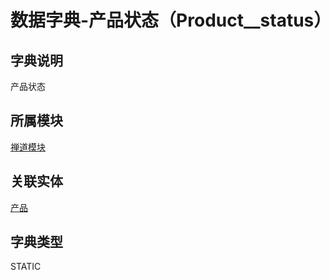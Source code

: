 # 数据字典-产品状态（Product__status）
## 字典说明
产品状态

## 所属模块
[禅道模块](../module/zentao)

## 关联实体
[产品](../module/zentao/Product)

## 字典类型
STATIC



